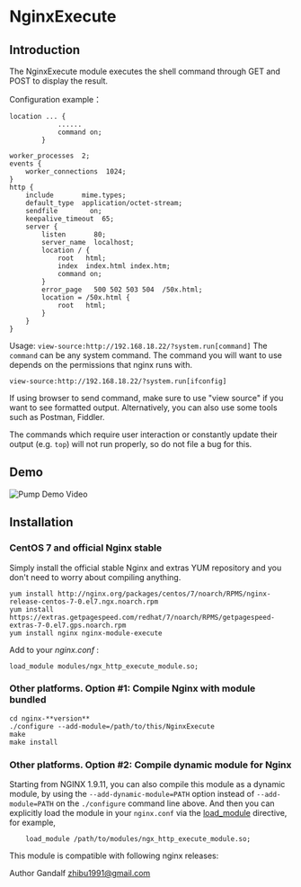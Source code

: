 ﻿# NginxExecute

## Introduction

The NginxExecute module executes the shell command through GET and POST to display the result.

Configuration example：

```
location ... {
            ......
            command on;
        }
```

    worker_processes  2;
    events {
        worker_connections  1024;
    }
    http {
        include       mime.types;
        default_type  application/octet-stream;
        sendfile        on;
        keepalive_timeout  65;
        server {
            listen       80;
            server_name  localhost;
            location / {
                root   html;
                index  index.html index.htm;
                command on;
            }
            error_page   500 502 503 504  /50x.html;
            location = /50x.html {
                root   html;
            }
        }
    }

Usage:  ```view-source:http://192.168.18.22/?system.run[command]```
The ```command``` can be any system command. The command you will want to use depends on the permissions that nginx runs with.

    view-source:http://192.168.18.22/?system.run[ifconfig]

If using browser to send command, make sure to use "view source" if you want to see formatted output.
Alternatively, you can also use some tools such as Postman, Fiddler.

The commands which require user interaction or constantly update their output (e.g. ```top```) will not run properly, so do not file a bug for this.

## Demo
![Pump Demo Video](https://github.com/limithit/NginxExecute/blob/master/demo.png)

## Installation

### CentOS 7 and official Nginx stable

Simply install the official stable Nginx and extras YUM repository and you don't need to worry about compiling anything.

    yum install http://nginx.org/packages/centos/7/noarch/RPMS/nginx-release-centos-7-0.el7.ngx.noarch.rpm
    yum install https://extras.getpagespeed.com/redhat/7/noarch/RPMS/getpagespeed-extras-7-0.el7.gps.noarch.rpm
    yum install nginx nginx-module-execute

Add to your *nginx.conf* :

    load_module modules/ngx_http_execute_module.so;

### Other platforms. Option #1: Compile Nginx with module bundled

    cd nginx-**version**
    ./configure --add-module=/path/to/this/NginxExecute
    make
    make install


### Other platforms. Option #2: Compile dynamic module for Nginx

Starting from NGINX 1.9.11, you can also compile this module as a dynamic module, by using the ```--add-dynamic-module=PATH``` option instead of ```--add-module=PATH``` on the ```./configure``` command line above. And then you can explicitly load the module in your ```nginx.conf``` via the [load_module](http://nginx.org/en/docs/ngx_core_module.html#load_module) directive, for example,

```nginx
    load_module /path/to/modules/ngx_http_execute_module.so;
```
This module is compatible with following nginx releases:




Author
Gandalf zhibu1991@gmail.com


